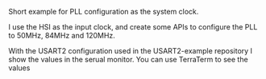 Short example for PLL configuration as the system clock. 
 
I use the HSI as the input clock, and create some APIs to configure the PLL to 50MHz, 84MHz and 120MHz.

With the USART2 configuration used in the USART2-example repository I show the values in the serual monitor. You can use TerraTerm to see the values 

